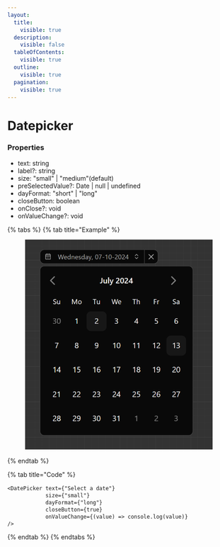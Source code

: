 ```yaml
---
layout:
  title:
    visible: true
  description:
    visible: false
  tableOfContents:
    visible: true
  outline:
    visible: true
  pagination:
    visible: true
---
```


# Datepicker

### Properties

* text: string
* label?: string
* size: "small" | "medium"(default)
* preSelectedValue?: Date | null | undefined
* dayFormat: "short" | "long"
* closeButton: boolean
* onClose?: void
* onValueChange?: void



{% tabs %}
{% tab title="Example" %}
<figure><img src="../.gitbook/assets/image (1) (1) (1) (1) (1).png" alt=""><figcaption></figcaption></figure>
{% endtab %}

{% tab title="Code" %}
```tsx
<DatePicker text={"Select a date"}
            size={"small"}
            dayFormat={"long"}
            closeButton={true}
            onValueChange={(value) => console.log(value)}
/>
```
{% endtab %}
{% endtabs %}
